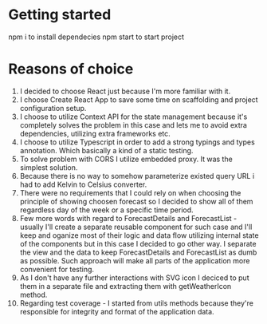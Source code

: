 # Getting started
npm i to install dependecies
npm start to start project

# Reasons of choice
1. I decided to choose React just because I'm more familiar with it.
2. I choose Create React App to save some time on scaffolding and project configuration setup.
3. I choose to utilize Context API for the state management because it's completely solves the problem in this case and lets me to avoid extra dependencies, utilizing extra frameworks etc.
4. I choose to utilize Typescript in order to add a strong typings and types annotation. Which basically a kind of a static testing.
5. To solve problem with CORS I utilize embedded proxy. It was the simplest solution.
6. Because there is no way to somehow parameterize existed query URL i had to add Kelvin to Celsius converter.
7. There were no requirements that I could rely on when choosing the principle of showing choosen forecast so I decided to show all of them regardless day of the week or a specific time period.
8. Few more words with regard to ForecastDetails and ForecastList - usually I'll create a separate reusable component for such case and I'll keep and oganize most of their logic and data flow utilizing internal state of the components but in this case I decided to go other way. I separate the view and the data to keep ForecastDetails and ForecastList as dumb as possible. Such approach will make all parts of the application more convenient for testing.
9. As I don't have any further interactions with SVG icon I deciced to put them in a separate file and extracting them with getWeatherIcon method.
10. Regarding test coverage - I started from utils methods because they're responsible for integrity and format of the application data.
